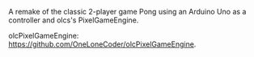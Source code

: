 A remake of the classic 2-player game Pong using an Arduino Uno as a controller and olcs's PixelGameEngine.

olcPixelGameEngine: <https://github.com/OneLoneCoder/olcPixelGameEngine>.
